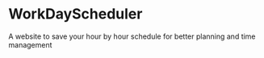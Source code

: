 # WorkDayScheduler
A website to save your hour by hour schedule for better planning and time management
